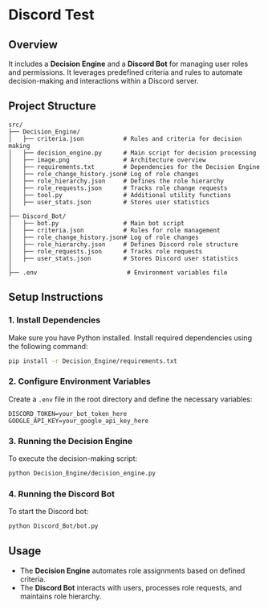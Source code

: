 # Discord Test

## Overview
It includes a **Decision Engine** and a **Discord Bot** for managing user roles and permissions. It leverages predefined criteria and rules to automate decision-making and interactions within a Discord server.

## Project Structure
```
src/
├── Decision_Engine/
│   ├── criteria.json           # Rules and criteria for decision making
│   ├── decision_engine.py      # Main script for decision processing
│   ├── image.png               # Architecture overview
│   ├── requirements.txt        # Dependencies for the Decision Engine
│   ├── role_change_history.json# Log of role changes
│   ├── role_hierarchy.json     # Defines the role hierarchy
│   ├── role_requests.json      # Tracks role change requests
│   ├── tool.py                 # Additional utility functions
│   ├── user_stats.json         # Stores user statistics
│
├── Discord_Bot/
│   ├── bot.py                  # Main bot script
│   ├── criteria.json           # Rules for role management
│   ├── role_change_history.json# Log of role changes
│   ├── role_hierarchy.json     # Defines Discord role structure
│   ├── role_requests.json      # Tracks role requests
│   ├── user_stats.json         # Stores Discord user statistics
│
├── .env                         # Environment variables file
```

## Setup Instructions
### 1. Install Dependencies
Make sure you have Python installed. Install required dependencies using the following command:
```bash
pip install -r Decision_Engine/requirements.txt
```

### 2. Configure Environment Variables
Create a `.env` file in the root directory and define the necessary variables:
```
DISCORD_TOKEN=your_bot_token_here
GOOGLE_API_KEY=your_google_api_key_here
```

### 3. Running the Decision Engine
To execute the decision-making script:
```bash
python Decision_Engine/decision_engine.py
```

### 4. Running the Discord Bot
To start the Discord bot:
```bash
python Discord_Bot/bot.py
```

## Usage
- The **Decision Engine** automates role assignments based on defined criteria.
- The **Discord Bot** interacts with users, processes role requests, and maintains role hierarchy.
